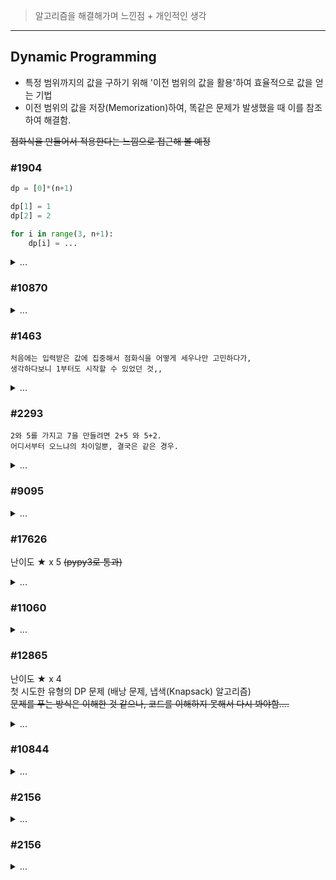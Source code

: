 > 알고리즘을 해결해가며 느낀점 + 개인적인 생각

---
## Dynamic Programming

- 특정 범위까지의 값을 구하기 위해 '이전 범위의 값을 활용'하여 효율적으로 값을 얻는 기법
- 이전 범위의 값을 저장(Memorization)하여, 똑같은 문제가 발생했을 때 이를 참조하여 해결함.

~~점화식을 만들어서 적용한다는 느낌으로 접근해 볼 예정~~

### #1904

``` python
dp = [0]*(n+1)

dp[1] = 1
dp[2] = 2

for i in range(3, n+1):
    dp[i] = ...
```

<details>
<summary> ... </summary>

    첫 DP 문제.
    점화식을 만들어서 푼다는 것 까지는 이해했으나, 아직 문제 풀이에 있어서는 감을 잡지 못한 상태 ㅠ
</details>

### #10870

<details>
<summary> ... </summary>

    처음 풀어본 문제보다 난이도 -1 같은 느낌.
    n이 0 인 경우 따로 처리하는 것보다 깔끔하게 풀어볼 방법을 생각 해봐야겠다.
</details>

### #1463
    처음에는 입력받은 값에 집중해서 점화식을 어떻게 세우나만 고민하다가,
    생각하다보니 1부터도 시작할 수 있었던 것,,
<details>
<summary> ... </summary>

    처음 풀어본 문제보다 난이도 +5 같은 느낌.
    이게 DP 문제구나 싶었다.
    
    유사한 DP 문제가 나온다면 거뜬하게 풀 수 있을 것 같다만,
    문제를 DP로 풀어야 한다는 점을 떠올릴 수 있는 방법이 미숙한 것 같다.
</details>

### #2293
    2와 5를 가지고 7을 만들려면 2+5 와 5+2.
    어디서부터 오느냐의 차이일뿐, 결국은 같은 경우.
<details>
<summary> ... </summary>

    이전 문제보다 난이도 +2 같은 느낌.

    유사한 DP 문제라고 생각했고, dp[0] 까지 초기화 값을 잘 넣어줬으나 생각보다 잘 안풀렸다.
    값을 만드는 방법에 치중하다보니 '구성이 같으나 순서가 다른 경우'를 고려하기가 어려웠다.


    실버 문제와 골드 문제가 괜히 나눠진게 아니구나 싶은 느낌을 받았다.

~~근데 돈을 안내는 경우는 "아무 것도 안낸다."라는 조건이니까 1이 맞겠지?~~
</details>

### #9095
<details>
<summary> ... </summary>

    처음 문제보다 난이도 +1 같은 느낌.
    #2293 문제를 응용해서 풀어본 것 같은 느낌적인 느낌.
</details>

### #17626
난이도 ★ x 5 ~~(pypy3로 통과)~~
<details>
<summary> ... </summary>

    첫 문제 풀이 방식도 실패,, python3 으로도 실패,, 
    그으으냥 난이도 상. 실버 문제가 아닌 느낌
    처음 생각한 문제 풀이로는 5가 나오는 경우도 있었다.
    (모든 경우를 따진게 아닌 그냥 제곱수를 뺀 이전 값에 +1로만 가져왔기에,,)
    쓰디쓴 실패의 경험과 함께, 풀이에 참고한 링크도 남겨둔다.

[참고한 링크](https://aia1235.tistory.com/34)

</details>

### #11060
<details>
<summary> ... </summary>

    문제를 보고 생각하면서 대략적인 방향은 수립했으나,
    입력받은 배열과 dp 값에 혼동이 오면서 조금은 헤맨 문제.
    그런 것을 제외하면 문제는 쉬운편에 속함
</details>

### #12865
난이도 ★ x 4  
첫 시도한 유형의 DP 문제 (배낭 문제, 냅색(Knapsack) 알고리즘)  
~~문제를 푸는 방식은 이해한 것 같으나, 코드를 이해하지 못해서 다시 봐야함....~~
<details>
<summary> ... </summary>

    첫 시도는 같은 물건을 여러번 넣어도 된다고 생각한 풀이로 풀었으나 실패.
    문제가 애매하게 적혀있었기에 틀렸다고 생각함..
    해당 경우에는 이중 배열을 통해 풀어야 되나 보다..

[참고한 링크](https://velog.io/@keynene/Python파이썬5-백준-알고리즘-12865-평범한배낭)

~~근데 초코바 1개보다 2개가 더 행복할 수도 있잖아...~~
</details>

### #10844
<details>
<summary> ... </summary>

    문제 등급(S1)에 비하면 쉽게 풀은 것 같다.
    점화식 세우기가 굉장히 깔끔하게 나온 문제.
</details>

### #2156
<details>
<summary> ... </summary>

    dp와 list의 인덱스를 헤매느라 오래 걸렸다.
    쉽게 구분할만한 방법을 찾아봐야겠다.
</details>

### #2156
<details>
<summary> ... </summary>

    10844 문제와 비슷한 유형으로 보인다.
    덕분에 dp를 이중 배열로 구성해야 한다는 것을 금방 파악했다.
</details>